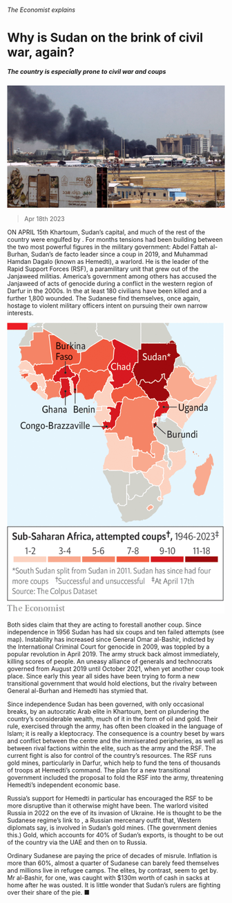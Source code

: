 ###### The Economist explains

# Why is Sudan on the brink of civil war, again? 

##### The country is especially prone to civil war and coups 

![image](images/20230422_BLP501.jpg) 

> Apr 18th 2023 

ON APRIL 15th Khartoum, Sudan’s capital, and much of the rest of the country were engulfed by . For months tensions had been building between the two most powerful figures in the military government: Abdel Fattah al-Burhan, Sudan’s de facto leader since a coup in 2019, and Muhammad Hamdan Dagalo (known as Hemedti), a warlord. He is the leader of the Rapid Support Forces (RSF), a paramilitary unit that grew out of the Janjaweed militias. America’s government among others has accused the Janjaweed of acts of genocide during a conflict in the western region of Darfur in the 2000s. In the  at least 180 civilians have been killed and a further 1,800 wounded. The Sudanese find themselves, once again, hostage to violent military officers intent on pursuing their own narrow interests.

![image](images/20230422_MAM941.png) 


Both sides claim that they are acting to forestall another coup. Since independence in 1956 Sudan has had six coups and ten failed attempts (see map). Instability has increased since General Omar al-Bashir, indicted by the International Criminal Court for genocide in 2009, was toppled by a popular revolution in April 2019. The army struck back almost immediately, killing scores of people. An uneasy alliance of generals and technocrats governed from August 2019 until October 2021, when yet another coup took place. Since early this year all sides have been trying to form a new transitional government that would hold elections, but the rivalry between General al-Burhan and Hemedti has stymied that.

Since independence Sudan has been governed, with only occasional breaks, by an autocratic Arab elite in Khartoum, bent on plundering the country’s considerable wealth, much of it in the form of oil and gold. Their rule, exercised through the army, has often been cloaked in the language of Islam; it is really a kleptocracy. The consequence is a country beset by wars and conflict between the centre and the immiserated peripheries, as well as between rival factions within the elite, such as the army and the RSF. The current fight is also for control of the country’s resources. The RSF runs gold mines, particularly in Darfur, which help to fund the tens of thousands of troops at Hemedti’s command. The plan for a new transitional government included the proposal to fold the RSF into the army, threatening Hemedti’s independent economic base.


Russia’s support for Hemedti in particular has encouraged the RSF to be more disruptive than it otherwise might have been. The warlord visited Russia in 2022 on the eve of its invasion of Ukraine. He is thought to be the Sudanese regime’s link to , a Russian mercenary outfit that, Western diplomats say, is involved in Sudan’s gold mines. (The government denies this.) Gold, which accounts for 40% of Sudan’s exports, is thought to be  out of the country via the UAE and then on to Russia.

Ordinary Sudanese are paying the price of decades of misrule. Inflation is more than 60%, almost a quarter of Sudanese can barely feed themselves and millions live in refugee camps. The elites, by contrast, seem to get by. Mr al-Bashir, for one, was caught with $130m worth of cash in sacks at home after he was ousted. It is little wonder that Sudan’s rulers are fighting over their share of the pie. ■


